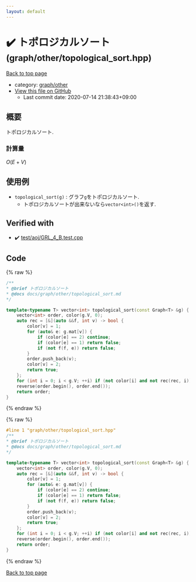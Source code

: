 ```yaml
---
layout: default
---
```


<!-- mathjax config similar to math.stackexchange -->
<script type="text/javascript" async
  src="https://cdnjs.cloudflare.com/ajax/libs/mathjax/2.7.5/MathJax.js?config=TeX-MML-AM_CHTML">
</script>
<script type="text/x-mathjax-config">
  MathJax.Hub.Config({
    TeX: { equationNumbers: { autoNumber: "AMS" }},
    tex2jax: {
      inlineMath: [ ['$','$'] ],
      processEscapes: true
    },
    "HTML-CSS": { matchFontHeight: false },
    displayAlign: "left",
    displayIndent: "2em"
  });
</script>

<script type="text/javascript" src="https://cdnjs.cloudflare.com/ajax/libs/jquery/3.4.1/jquery.min.js"></script>
<script src="https://cdn.jsdelivr.net/npm/jquery-balloon-js@1.1.2/jquery.balloon.min.js" integrity="sha256-ZEYs9VrgAeNuPvs15E39OsyOJaIkXEEt10fzxJ20+2I=" crossorigin="anonymous"></script>
<script type="text/javascript" src="../../../assets/js/copy-button.js"></script>
<link rel="stylesheet" href="../../../assets/css/copy-button.css" />


# :heavy_check_mark: トポロジカルソート <small>(graph/other/topological_sort.hpp)</small>

<a href="../../../index.html">Back to top page</a>

* category: <a href="../../../index.html#7bdf4bef6792afd2baf0aea42eec3899">graph/other</a>
* <a href="{{ site.github.repository_url }}/blob/master/graph/other/topological_sort.hpp">View this file on GitHub</a>
    - Last commit date: 2020-07-14 21:38:43+09:00




## 概要

トポロジカルソート.

### 計算量

$O(E + V)$

## 使用例

* `topological_sort(g)` : グラフ`g`をトポロジカルソート.
  * トポロジカルソートが出来ないなら`vector<int>()`を返す.


## Verified with

* :heavy_check_mark: <a href="../../../verify/test/aoj/GRL_4_B.test.cpp.html">test/aoj/GRL_4_B.test.cpp</a>


## Code

<a id="unbundled"></a>
{% raw %}
```cpp
/**
* @brief トポロジカルソート
* @docs docs/graph/other/topological_sort.md
*/

template<typename T> vector<int> topological_sort(const Graph<T> &g) {
    vector<int> order, color(g.V, 0);
    auto rec = [&](auto &&f, int v) -> bool {
        color[v] = 1;
        for (auto& e: g.mat[v]) {
            if (color[e] == 2) continue;
            if (color[e] == 1) return false;
            if (not f(f, e)) return false;
        }
        order.push_back(v);
        color[v] = 2;
        return true;
    };
    for (int i = 0; i < g.V; ++i) if (not color[i] and not rec(rec, i)) return vector<int>();
    reverse(order.begin(), order.end());
    return order;
}

```
{% endraw %}

<a id="bundled"></a>
{% raw %}
```cpp
#line 1 "graph/other/topological_sort.hpp"
/**
* @brief トポロジカルソート
* @docs docs/graph/other/topological_sort.md
*/

template<typename T> vector<int> topological_sort(const Graph<T> &g) {
    vector<int> order, color(g.V, 0);
    auto rec = [&](auto &&f, int v) -> bool {
        color[v] = 1;
        for (auto& e: g.mat[v]) {
            if (color[e] == 2) continue;
            if (color[e] == 1) return false;
            if (not f(f, e)) return false;
        }
        order.push_back(v);
        color[v] = 2;
        return true;
    };
    for (int i = 0; i < g.V; ++i) if (not color[i] and not rec(rec, i)) return vector<int>();
    reverse(order.begin(), order.end());
    return order;
}

```
{% endraw %}

<a href="../../../index.html">Back to top page</a>

